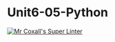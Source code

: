 # Unit6-05-Python
[![Mr Coxall's Super Linter](https://github.com/ICS3U-Programming-NathanA/Unit6-05-Python/workflows/Mr%20Coxall's%20Super%20Linter/badge.svg)](https://github.com/ICS3U-Programming-NathanA/Unit6-05-Python/actions/)

